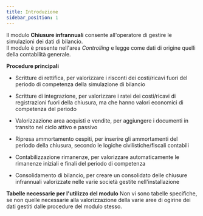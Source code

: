 ```yaml
---
title: Introduzione
sidebar_position: 1
---
```


Il modulo **Chiusure infrannuali** consente all'operatore di gestire le simulazioni dei dati di bilancio.  
Il modulo è presente nell'area *Controlling* e legge come dati di origine quelli della contabilità generale.

**Procedure principali**

- Scritture di rettifica, per valorizzare i risconti dei costi/ricavi fuori del periodo di competenza della simulazione di bilancio

- Scritture di integrazione, per valorizzare i ratei dei costi/ricavi di registrazioni fuori della chiusura, ma che hanno valori economici di competenza del periodo 

- Valorizzazione area acquisti e vendite, per aggiungere i documenti in transito nel ciclo attivo e passivo

- Ripresa ammortamento cespiti, per inserire gli ammortamenti del periodo della chiusura, secondo le logiche civilistiche/fiscali contabili

- Contabilizzazione rimanenze, per valorizzare automaticamente le rimanenze iniziali e finali del periodo di competenza

- Consolidamento di bilancio, per creare un consolidato delle chiusure infrannuali valorizzate nelle varie società gestite nell'installazione


**Tabelle necessarie per l'utilizzo del modulo**
Non vi sono tabelle specifiche, se non quelle necessarie alla valorizzazione della varie aree di ogirine dei dati gestiti dalle procedure del modulo stesso.